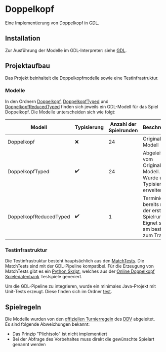 # Doppelkopf

Eine Implementierung von Doppelkopf in [GDL](https://git.rwth-aachen.de/monticore/EmbeddedMontiArc/languages/GDL).

## Installation

Zur Ausführung der Modelle im GDL-Interpreter: siehe [GDL](https://git.rwth-aachen.de/monticore/EmbeddedMontiArc/languages/GDL).

## Projektaufbau

Das Projekt beinhaltelt die Doppelkopfmodelle sowie eine Testinfrastruktur.

### Modelle

In den Ordnern [Doppelkopf](/Doppelkopf/), [DoppelkopfTyped](/Doppelkopf/) und [DoppelkopfReducedTyped](/Doppelkopf/) finden sich jeweils ein GDL-Modell für das Spiel Doppelkopf. Die Modelle unterscheiden sich wie folgt:

| Modell | Typisierung | Anzahl der Spielrunden | Beschreibung |
| ------ | ----------- | -------------------------- | ------------ |
| Doppelkopf | ❌ | 24 | Originales Modell |
| DoppelkopfTyped | ✔️ | 24 | Abgeleitet vom Originalen Modell. Wurde um Typisierung erweitert. |
| DoppelkopfReducedTyped | ✔️ | 1 | Terminiert bereits nach der ersten Spielrunde. Eignet sich am besten zum Training. |

### Testinfrastruktur

Die Testinfrastruktur besteht hauptsächlich aus den [MatchTests](/MatchTests/). Die MatchTests sind mit der GDL-Pipeline kompatibel. Für die Erzeugung von MatchTests gibt es ein [Python Skript](/mine_doppelkopf_tests.py), welches aus der [Online Doppelkopf Spieledatenbank](https://www.online-doppelkopf.com/spiele) Testspiele generiert.

Um die GDL-Pipeline zu integrieren, wurde ein minimales Java-Projekt mit Unit-Tests erzeugt. Diese finden sich im Ordner [test](/test/).

## Spielregeln

Die Modelle wurden von den [offiziellen Turnierregeln](/Turnier-Spielregeln%20Stand%2001.04.2019.pdf) des [DDV](https://www.doko-verband.de/) abgeleitet. Es sind folgende Abweichungen bekannt:

- Das Prinzip "Plichtsolo" ist nicht implementiert
- Bei der Abfrage des Vorbehaltes muss direkt die gewünschte Spielart genannt werden

